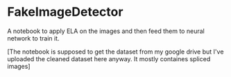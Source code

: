 # FakeImageDetector
A notebook to apply ELA on the images and then feed them to neural network to train it.

[The notebook is supposed to get the dataset from my google drive but I've uploaded the cleaned dataset here anyway. It mostly containes spliced images]
